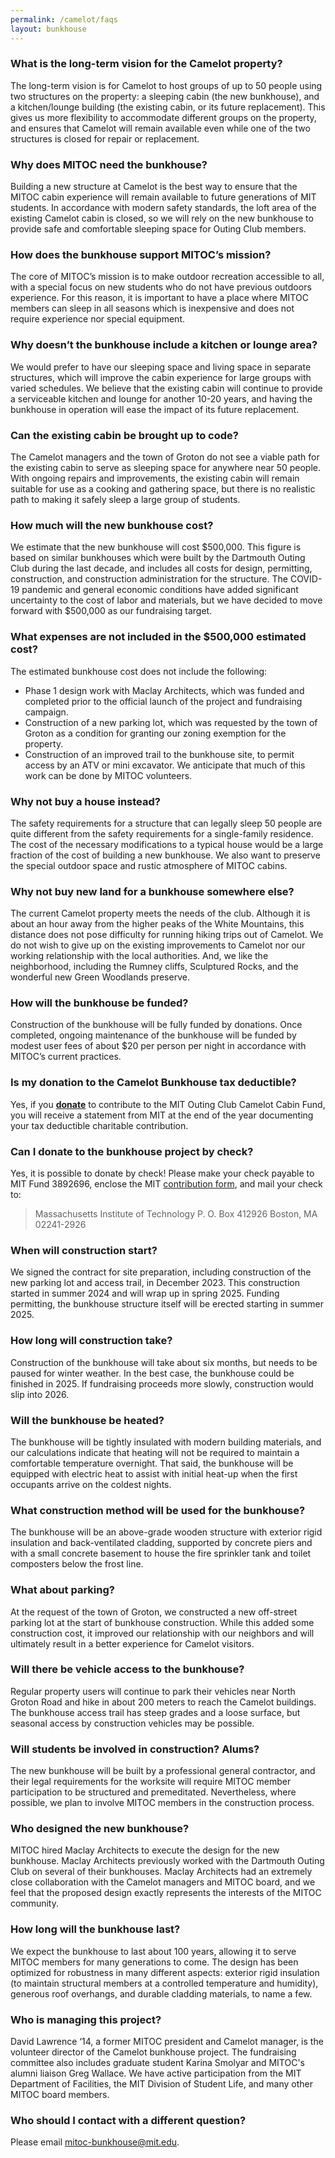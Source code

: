 ```yaml
---
permalink: /camelot/faqs
layout: bunkhouse
---
```


### What is the long-term vision for the Camelot property?

The long-term vision is for Camelot to host groups of up to 50 people using two structures on the property: a sleeping cabin (the new bunkhouse), and a kitchen/lounge building (the existing cabin, or its future replacement). This gives us more flexibility to accommodate different groups on the property, and ensures that Camelot will remain available even while one of the two structures is closed for repair or replacement.

### Why does MITOC need the bunkhouse?

Building a new structure at Camelot is the best way to ensure that the MITOC cabin experience will remain available to future generations of MIT students. In accordance with modern safety standards, the loft area of the existing Camelot cabin is closed, so we will rely on the new bunkhouse to provide safe and comfortable sleeping space for Outing Club members.

### How does the bunkhouse support MITOC’s mission?

The core of MITOC’s mission is to make outdoor recreation accessible to all, with a special focus on new students who do not have previous outdoors experience. For this reason, it is important to have a place where MITOC members can sleep in all seasons which is inexpensive and does not require experience nor special equipment.

### Why doesn’t the bunkhouse include a kitchen or lounge area?

We would prefer to have our sleeping space and living space in separate structures, which will improve the cabin experience for large groups with varied schedules. We believe that the existing cabin will continue to provide a serviceable kitchen and lounge for another 10-20 years, and having the bunkhouse in operation will ease the impact of its future replacement.

### Can the existing cabin be brought up to code?

The Camelot managers and the town of Groton do not see a viable path for the existing cabin to serve as sleeping space for anywhere near 50 people.  With ongoing repairs and improvements, the existing cabin will remain suitable for use as a cooking and gathering space, but there is no realistic path to making it safely sleep a large group of students.

### How much will the new bunkhouse cost?

We estimate that the new bunkhouse will cost $500,000. This figure is based on similar bunkhouses which were built by the Dartmouth Outing Club during the last decade, and includes all costs for design, permitting, construction, and construction administration for the structure. The COVID-19 pandemic and general economic conditions have added significant uncertainty to the cost of labor and materials, but we have decided to move forward with $500,000 as our fundraising target.

### What expenses are not included in the $500,000 estimated cost?

The estimated bunkhouse cost does not include the following:
* Phase 1 design work with Maclay Architects, which was funded and completed prior to the official launch of the project and fundraising campaign.
* Construction of a new parking lot, which was requested by the town of Groton as a condition for granting our zoning exemption for the property.
* Construction of an improved trail to the bunkhouse site, to permit access by an ATV or mini excavator. We anticipate that much of this work can be done by MITOC volunteers.

### Why not buy a house instead?

The safety requirements for a structure that can legally sleep 50 people are quite different from the safety requirements for a single-family residence. The cost of the necessary modifications to a typical house would be a large fraction of the cost of building a new bunkhouse. We also want to preserve the special outdoor space and rustic atmosphere of MITOC cabins.

### Why not buy new land for a bunkhouse somewhere else?

The current Camelot property meets the needs of the club. Although it is about an hour away from the higher peaks of the White Mountains, this distance does not pose difficulty for running hiking trips out of Camelot. We do not wish to give up on the existing improvements to Camelot nor our working relationship with the local authorities. And, we like the neighborhood, including the Rumney cliffs, Sculptured Rocks, and the wonderful new Green Woodlands preserve.

### How will the bunkhouse be funded?

Construction of the bunkhouse will be fully funded by donations. Once completed, ongoing maintenance of the bunkhouse will be funded by modest user fees of about $20 per person per night in accordance with MITOC’s current practices.

### Is my donation to the Camelot Bunkhouse tax deductible?

Yes, if you **[donate]({{site.data.bunkhouse_settings.donate_link}})** to contribute to the MIT Outing Club Camelot Cabin Fund, you will receive a statement from MIT at the end of the year documenting your tax deductible charitable contribution.

### Can I donate to the bunkhouse project by check? 

Yes, it is possible to donate by check!  Please make your check payable to MIT Fund 3892696, enclose the MIT [contribution form](https://giving.mit.edu/check), and mail your check to:
>Massachusetts Institute of Technology
>P. O. Box 412926
>Boston, MA 02241-2926

### When will construction start?

We signed the contract for site preparation, including construction of the new parking lot and access trail, in December 2023. This construction started in summer 2024 and will wrap up in spring 2025.  Funding permitting, the bunkhouse structure itself will be erected starting in summer 2025.

### How long will construction take?

Construction of the bunkhouse will take about six months, but needs to be paused for winter weather.  In the best case, the bunkhouse could be finished in 2025.  If fundraising proceeds more slowly, construction would slip into 2026.

### Will the bunkhouse be heated?
  
The bunkhouse will be tightly insulated with modern building materials, and our calculations indicate that heating will not be required to maintain a comfortable temperature overnight. That said, the bunkhouse will be equipped with electric heat to assist with initial heat-up when the first occupants arrive on the coldest nights.

### What construction method will be used for the bunkhouse?

The bunkhouse will be an above-grade wooden structure with exterior rigid insulation and back-ventilated cladding, supported by concrete piers and with a small concrete basement to house the fire sprinkler tank and toilet composters below the frost line.

### What about parking?

At the request of the town of Groton, we constructed a new off-street parking lot at the start of bunkhouse construction. While this added some construction cost, it improved our relationship with our neighbors and will ultimately result in a better experience for Camelot visitors.

### Will there be vehicle access to the bunkhouse?

Regular property users will continue to park their vehicles near North Groton Road and hike in about 200 meters to reach the Camelot buildings.  The bunkhouse access trail has steep grades and a loose surface, but seasonal access by construction vehicles may be possible.

### Will students be involved in construction? Alums?

The new bunkhouse will be built by a professional general contractor, and their legal requirements for the worksite will require MITOC member participation to be structured and premeditated. Nevertheless, where possible, we plan to involve MITOC members in the construction process.

### Who designed the new bunkhouse?

MITOC hired Maclay Architects to execute the design for the new bunkhouse. Maclay Architects previously worked with the Dartmouth Outing Club on several of their bunkhouses. Maclay Architects had an extremely close collaboration with the Camelot managers and MITOC board, and we feel that the proposed design exactly represents the interests of the MITOC community.

### How long will the bunkhouse last?

We expect the bunkhouse to last about 100 years, allowing it to serve MITOC members for many generations to come. The design has been optimized for robustness in many different aspects: exterior rigid insulation (to maintain structural members at a controlled temperature and humidity), generous roof overhangs, and durable cladding materials, to name a few.

### Who is managing this project?

David Lawrence ‘14, a former MITOC president and Camelot manager, is the volunteer director of the Camelot bunkhouse project. The fundraising committee also includes graduate student Karina Smolyar and MITOC's alumni liaison Greg Wallace. We have active participation from the MIT Department of Facilities, the MIT Division of Student Life, and many other MITOC board members.

### Who should I contact with a different question?

Please email mitoc-bunkhouse@mit.edu.
